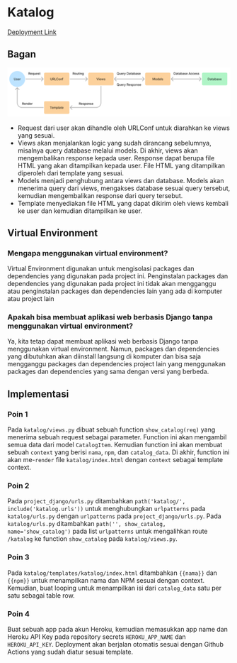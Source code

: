 # Katalog

[Deployment Link](https://assignment-2-bonaventuragal.herokuapp.com/)

## Bagan
![Bagan](../static/bagan.png?raw=true)
- Request dari user akan dihandle oleh URLConf untuk diarahkan ke views yang sesuai.
- Views akan menjalankan logic yang sudah dirancang sebelumnya, misalnya query database melalui models. Di akhir, views akan mengembalikan response kepada user. Response dapat berupa file HTML yang akan ditampilkan kepada user. File HTML yang ditampilkan diperoleh dari template yang sesuai.
- Models menjadi penghubung antara views dan database. Models akan menerima query dari views, mengakses database sesuai query tersebut, kemudian mengembalikan response dari query tersebut.
- Template menyediakan file HTML yang dapat dikirim oleh views kembali ke user dan kemudian ditampilkan ke user.

## Virtual Environment
### Mengapa menggunakan virtual environment?
Virtual Environment digunakan untuk mengisolasi packages dan dependencies yang digunakan pada project ini. Penginstalan packages dan dependencies yang digunakan pada project ini tidak akan mengganggu atau penginstalan packages dan dependencies lain yang ada di komputer atau project lain

### Apakah bisa membuat aplikasi web berbasis Django tanpa menggunakan virtual environment?
Ya, kita tetap dapat membuat aplikasi web berbasis Django tanpa menggunakan virtual environment. Namun, packages dan dependencies yang dibutuhkan akan diinstall langsung di komputer dan bisa saja mengganggu packages dan dependencies project lain yang menggunakan packages dan dependencies yang sama dengan versi yang berbeda.

## Implementasi
### Poin 1
Pada `katalog/views.py` dibuat sebuah function `show_catalog(req)` yang menerima sebuah request sebagai parameter. Function ini akan mengambil semua data dari model `CatalogItem`. Kemudian function ini akan membuat sebuah `context` yang berisi `nama`, `npm`, dan `catalog_data`. Di akhir, function ini akan me-`render` file `katalog/index.html` dengan `context` sebagai template context.

### Poin 2
Pada `project_django/urls.py` ditambahkan `path('katalog/', include('katalog.urls'))` untuk menghubungkan `urlpatterns` pada `katalog/urls.py` dengan `urlpatterns` pada `project_django/urls.py`. Pada `katalog/urls.py` ditambahkan `path('', show_catalog, name='show_catalog')` pada list `urlpatterns` untuk mengalihkan route `/katalog` ke function `show_catalog` pada `katalog/views.py`.

### Poin 3
Pada `katalog/templates/katalog/index.html` ditambahkan `{{nama}}` dan `{{npm}}` untuk menampilkan nama dan NPM sesuai dengan context. Kemudian, buat looping untuk menampilkan isi dari `catalog_data` satu per satu sebagai table row.

### Poin 4
Buat sebuah app pada akun Heroku, kemudian memasukkan app name dan Heroku API Key pada repository secrets `HEROKU_APP_NAME` dan `HEROKU_API_KEY`. Deployment akan berjalan otomatis sesuai dengan Github Actions yang sudah diatur sesuai template.